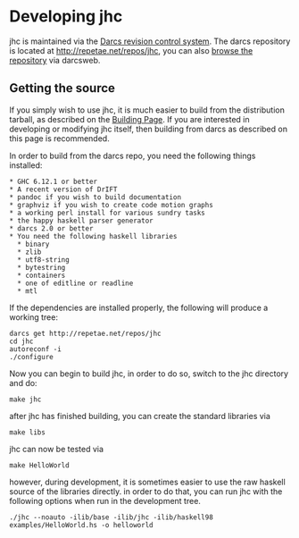 Developing jhc
==============

jhc is maintained via the [Darcs revision control system](http://darcs.net/).
The darcs repository is located at <http://repetae.net/repos/jhc>, you can also
[browse the repository](http://repetae.net/dw/darcsweb.cgi?r=jhc;a=summary) via
darcsweb.


Getting the source
------------------

If you simply wish to use jhc, it is much easier to build from the distribution
tarball, as described on the [Building Page](building.shtml). If you are interested
in developing or modifying jhc itself, then building from darcs as described on this
page is recommended.

In order to build from the darcs repo, you need the following things installed:

    * GHC 6.12.1 or better
    * A recent version of DrIFT
    * pandoc if you wish to build documentation
    * graphviz if you wish to create code motion graphs
    * a working perl install for various sundry tasks
    * the happy haskell parser generator
    * darcs 2.0 or better
    * You need the following haskell libraries
      * binary
      * zlib
      * utf8-string
      * bytestring
      * containers
      * one of editline or readline
      * mtl

If the dependencies are installed properly, the following will produce a working tree:

    darcs get http://repetae.net/repos/jhc
    cd jhc
    autoreconf -i
    ./configure

Now you can begin to build jhc, in order to do so, switch to the jhc directory and do:

    make jhc

after jhc has finished building, you can create the standard libraries via

    make libs

jhc can now be tested via

    make HelloWorld

however, during development, it is sometimes easier to use the raw haskell source of
the libraries directly. in order to do that, you can run jhc with the following
options when run in the development tree.

    ./jhc --noauto -ilib/base -ilib/jhc -ilib/haskell98 examples/HelloWorld.hs -o helloworld

